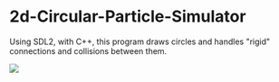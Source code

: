 # 2d-Circular-Particle-Simulator
Using SDL2, with C++, this program draws circles and handles "rigid" connections and collisions between them.

![](https://github.com/ahmet-umut/2d-Circular-Particle-Simulator/blob/main/github%20recording.gif?raw=true)
